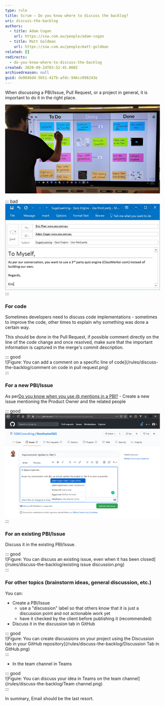 ```yaml
---
type: rule
title: Scrum – Do you know where to discuss the backlog?
uri: discuss-the-backlog
authors:
  - title: Adam Cogan
    url: https://ssw.com.au/people/adam-cogan
  - title: Matt Goldman
    url: https://ssw.com.au/people/matt-goldman
related: []
redirects:
  - do-you-know-where-to-discuss-the-backlog
created: 2020-09-24T03:52:45.000Z
archivedreason: null
guid: de9846d4-5b51-417b-afdc-946cc096243e
---
```


When discussing a PBI/Issue, Pull Request, or a project in general, it is important to do it in the right place.

![](/rules/discuss-the-backlog/Kanban-on-Screen.jpg)  

<!--endintro-->


::: bad  
![Figure: Bad Example – don't use emails to discuss tasks](/rules/discuss-the-backlog/bad-mention-pbi.jpg)  
:::

### For code

Sometimes developers need to discuss code implementations - sometimes to improve the code, other times to explain why something was done a certain way.

This should be done in the Pull Request, if possible comment directly on the line of the code change and once resolved, make sure that the important information is captured in the merge's commit description.


::: good  
![Figure: You can add a comment on a specific line of code](/rules/discuss-the-backlog/comment on code in pull request.png)  
:::

### For a new PBI/Issue


As per[Do you know when you use @ mentions in a PBI?](/when-you-use-mentions-in-a-pbi) - Create a new issue mentioning the Product Owner and the related people




::: good  
![Figure: Good Example - When adding a GitHub issue, @ mention the Product Owner and other related people so they receive a notification e.g, an email](/rules/discuss-the-backlog/Create-Issue.png)  
:::

### For an existing PBI/Issue

Discuss it in the existing PBI/Issue.


::: good  
![Figure: You can discuss an existing issue, even when it has been closed](/rules/discuss-the-backlog/existing issue discussion.png)  
:::

### For other topics (brainstorm ideas, general discussion, etc.)

You can:

* Create a PBI/Issue
    * use a "discussion" label so that others know that it is just a discussion point and not actionable work yet
    * have it checked by the client before publishing it (recommended)
* Discuss it in the discussion tab in GitHub



::: good  
![Figure: You can create discussions on your project using the Discussion tab in your GitHub repository](/rules/discuss-the-backlog/Discussion Tab in GitHub.png)  
:::

* In the team channel in Teams



::: good  
![Figure: You can discuss your idea in Teams on the team channel](/rules/discuss-the-backlog/Team channel.png)  
:::

In summary, Email should be the last resort.


